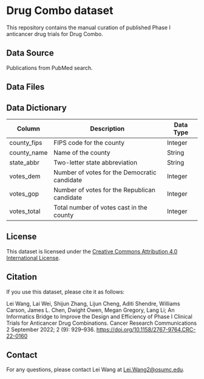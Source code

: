 # Drug Combo dataset

This repository contains the manual curation of published Phase I anticancer drug trials for Drug Combo.

## Data Source

Publications from PubMed search.

## Data Files

## Data Dictionary

| Column          | Description                                      | Data Type |
| --------------- | ------------------------------------------------ | --------- |
| county_fips     | FIPS code for the county                        | Integer   |
| county_name     | Name of the county                             | String    |
| state_abbr      | Two-letter state abbreviation                    | String    |
| votes_dem       | Number of votes for the Democratic candidate     | Integer   |
| votes_gop       | Number of votes for the Republican candidate    | Integer   |
| votes_total     | Total number of votes cast in the county         | Integer   |

## License

This dataset is licensed under the [Creative Commons Attribution 4.0 International License](LICENSE).

## Citation

If you use this dataset, please cite it as follows:

Lei Wang, Lai Wei, Shijun Zhang, Lijun Cheng, Aditi Shendre, Williams Carson, James L. Chen, Dwight Owen, Megan Gregory, Lang Li; An Informatics Bridge to Improve the Design and Efficiency of Phase I Clinical Trials for Anticancer Drug Combinations. Cancer Research Communications 2 September 2022; 2 (9): 929–936. https://doi.org/10.1158/2767-9764.CRC-22-0160

## Contact

For any questions, please contact Lei Wang at Lei.Wang2@osumc.edu.

